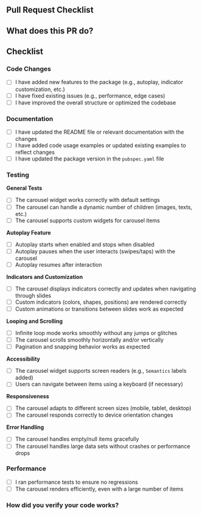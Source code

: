 ## Pull Request Checklist

## What does this PR do?

<!-- **Please provide a clear and concise description of the changes in this PR.** Example: -->

<!--

- Adds/improves functionality for the carousel widget
- Fixes bugs or issues
- Adds new features like autoplay, infinite scrolling, etc.
- Optimizes performance or enhances accessibility

-->

## **Checklist**

### Code Changes
- [ ] I have added new features to the package (e.g., autoplay, indicator customization, etc.)
- [ ] I have fixed existing issues (e.g., performance, edge cases)
- [ ] I have improved the overall structure or optimized the codebase

### Documentation
- [ ] I have updated the README file or relevant documentation with the changes
- [ ] I have added code usage examples or updated existing examples to reflect changes
- [ ] I have updated the package version in the `pubspec.yaml` file

### Testing

**General Tests**
- [ ] The carousel widget works correctly with default settings
- [ ] The carousel can handle a dynamic number of children (images, texts, etc.)
- [ ] The carousel supports custom widgets for carousel items

**Autoplay Feature**
- [ ] Autoplay starts when enabled and stops when disabled
- [ ] Autoplay pauses when the user interacts (swipes/taps) with the carousel
- [ ] Autoplay resumes after interaction

**Indicators and Customization**
- [ ] The carousel displays indicators correctly and updates when navigating through slides
- [ ] Custom indicators (colors, shapes, positions) are rendered correctly
- [ ] Custom animations or transitions between slides work as expected

**Looping and Scrolling**
- [ ] Infinite loop mode works smoothly without any jumps or glitches
- [ ] The carousel scrolls smoothly horizontally and/or vertically
- [ ] Pagination and snapping behavior works as expected

**Accessibility**
- [ ] The carousel widget supports screen readers (e.g., `Semantics` labels added)
- [ ] Users can navigate between items using a keyboard (if necessary)

**Responsiveness**
- [ ] The carousel adapts to different screen sizes (mobile, tablet, desktop)
- [ ] The carousel responds correctly to device orientation changes

**Error Handling**
- [ ] The carousel handles empty/null items gracefully
- [ ] The carousel handles large data sets without crashes or performance drops

### Performance
- [ ] I ran performance tests to ensure no regressions
- [ ] The carousel renders efficiently, even with a large number of items

### How did you verify your code works?

<!-- **Please explain how you tested the code changes.** Example: -->

<!--

- I have written unit tests covering the new features
- I ran manual tests to check various carousel configurations (autoplay, infinite loop, custom widgets)
- I verified the carousel on different devices and screen sizes
- All tests pass locally (`flutter test`)

-->